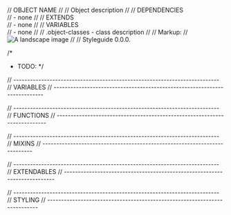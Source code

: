 // OBJECT NAME
//
// Object description
//
// DEPENDENCIES </br>
// - none
//
// EXTENDS </br>
// - none
//
// VARIABLES </br>
// - none
//
// .object-classes	- class description
//
// Markup:
// <img src="http://placehold.it/600x300" alt="A landscape image" class="aspect {$modifiers}">
//
// Styleguide 0.0.0.

/*
 * TODO:
 */



// --------------------------------------------------------------------------
// VARIABLES
// --------------------------------------------------------------------------



// --------------------------------------------------------------------------
// FUNCTIONS
// --------------------------------------------------------------------------



// --------------------------------------------------------------------------
// MIXINS
// --------------------------------------------------------------------------



// --------------------------------------------------------------------------
// EXTENDABLES
// --------------------------------------------------------------------------



// --------------------------------------------------------------------------
// STYLING
// --------------------------------------------------------------------------